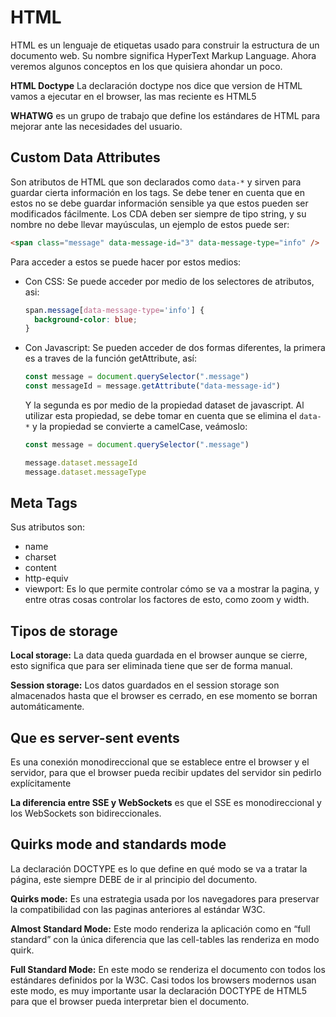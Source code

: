 # HTML

HTML es un lenguaje de etiquetas usado para construir la estructura de un documento web. Su nombre significa HyperText Markup Language. Ahora veremos algunos conceptos en los que quisiera ahondar un poco.

**HTML Doctype**
La declaración doctype nos dice que version de HTML vamos a ejecutar en el browser, las mas reciente es HTML5

**WHATWG** es un grupo de trabajo que define los estándares de HTML para mejorar ante las necesidades del usuario.


## Custom Data Attributes

Son atributos de HTML que son declarados como `data-*` y sirven para guardar cierta información en los tags. Se debe tener en cuenta que en estos no se debe guardar información sensible ya que estos pueden ser modificados fácilmente. Los CDA deben ser siempre de tipo string, y su nombre no debe llevar mayúsculas, un ejemplo de estos puede ser:

```html
<span class="message" data-message-id="3" data-message-type="info" />
```

Para acceder a estos se puede hacer por estos medios:

- Con CSS: Se puede acceder por medio de los selectores de atributos, asi: 
  ```css
  span.message[data-message-type='info'] {
    background-color: blue;
  }
  ```

- Con Javascript: Se pueden acceder de dos formas diferentes, la primera es a traves de la función getAttribute, así:
  ```js
  const message = document.querySelector(".message")
  const messageId = message.getAttribute("data-message-id")
  ```
  Y la segunda es por medio de la propiedad dataset de javascript. Al utilizar esta propiedad, se debe tomar en cuenta que se elimina el `data-*` y la propiedad se convierte a camelCase, veámoslo:
  ```js
  const message = document.querySelector(".message")
  
  message.dataset.messageId
  message.dataset.messageType
  ```
  
## Meta Tags

Sus atributos son:
- name
- charset
- content
- http-equiv
- viewport: Es lo que permite controlar cómo se va a mostrar la pagina, y entre otras cosas controlar los factores de esto, como zoom y width.

## Tipos de storage
**Local storage:** La data queda guardada en el browser aunque se cierre, esto significa que para ser eliminada tiene que ser de forma manual.

**Session storage:** Los datos guardados en el session storage son almacenados hasta que el browser es cerrado, en ese momento se borran automáticamente.

## Que es server-sent events
Es una conexión monodireccional que se establece entre el browser y el servidor, para que el browser pueda recibir updates del servidor sin pedirlo explícitamente

**La diferencia entre SSE y WebSockets** es que el SSE es monodireccional y los WebSockets son bidireccionales.

## Quirks mode and standards mode
La declaración DOCTYPE es lo que define en qué modo se va a tratar la página, este siempre DEBE de ir al principio del documento.

**Quirks mode:** Es una estrategia usada por los navegadores para preservar la compatibilidad con las paginas anteriores al estándar W3C.

**Almost Standard Mode:** Este modo renderiza la aplicación como en “full standard” con la única diferencia que las cell-tables las renderiza en modo quirk.

**Full Standard Mode:** En este modo se renderiza el documento con todos los estándares definidos por la W3C. Casi todos los browsers modernos usan este modo, es muy importante usar la declaración DOCTYPE de HTML5 para que el browser pueda interpretar bien el documento.
